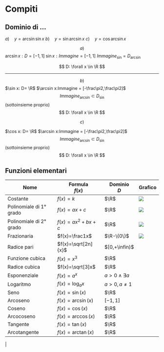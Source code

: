 # Compiti
## Dominio di ...

$a) \quad y=\arcsin \sin x$
$b) \quad y=\sin \arcsin x$
$c) \quad y=\cos \arcsin x$

$$
a)
$$
$\arcsin x:D=[-1,1]$
$\sin x:Immagine = [-1,1]$
$Immagine_{\sin}=D_{\arcsin}$

$$
D: \forall x \in \R
$$

---

$$
b)
$$
$\sin x: D= \R$
$\arcsin x:Immagine = [-\frac\pi2,\frac\pi2]$
$$Immagine_{\arcsin} \subset D_{\sin}$$
(sottoinsieme proprio)
$$
D: \forall x \in \R
$$


$$
c)
$$


$\cos x: D= \R$
$\arcsin x:Immagine = [-\frac\pi2,\frac\pi2]$
$$Immagine_{\arcsin} \subset D_{\sin}$$
(sottoinsieme proprio)
$$
D: \forall x \in \R
$$


## Funzioni elementari

|Nome|Formula<br />$f(x)$|Dominio<br />$D$|Grafico|
|---|---|---|---|
|Costante|$f(x)=k$|$\R$|![](https://i.imgur.com/dRTeOpr.png)|
|Polinomiale di 1° grado|$f(x)=ax+c$|$\R$|![](https://i.imgur.com/R3k8qqj.png)|
|Polinomiale di 2° grado|$f(x)=ax^2+bx+c$|$\R$|![](https://i.imgur.com/7RBzSX0.png)|
|Frazionaria|$f(x)=\frac1x$|$\R-\{0\}$|![](https://i.imgur.com/jPrSavx.png)|
|Radice pari|$f(x)=\sqrt[2n]{x}$|$[0,+\infin)$||
|Funzione cubica|$f(x)=x^3$|$\R$||
|Radice cubica|$f(x)=\sqrt[3]x$|$\R$||
|Esponenziale|$f(x)=a^x$|$a>0 \land \exists a$||
|Logaritmo|$f(x)=\log_ax$|$a>0, a \neq 1$||
|Seno|$f(x)=\sin(x)$|$\R$||
|Arcoseno|$f(x)=\arcsin(x)$|$[-1,1]$||
|Coseno|$f(x)=\cos(x)$|$\R$||
|Arcocoseno|$f(x)=\arccos(x)$|$\R$||
|Tangente|$f(x)=\tan(x)$|$\R$||
|Arcotangente|$f(x)=\arctan(x)$|$\R$||
|
<!--stackedit_data:
eyJoaXN0b3J5IjpbMTgxNTU0MDQyMywtMTk2NzEwNjg0MCwtNj
k5NjAxNzM3LDU3MzY0MjU1NiwtMTc2Mzg2MzQzOSwtMTU5ODcx
NzQ1MCwtMTkzMzA2NTg3OSw1MTg0MDUyNjcsODQ3NjQ4OTk0LD
cyNjUxMzcyOSwxNDA1NjcxNjk1XX0=
-->